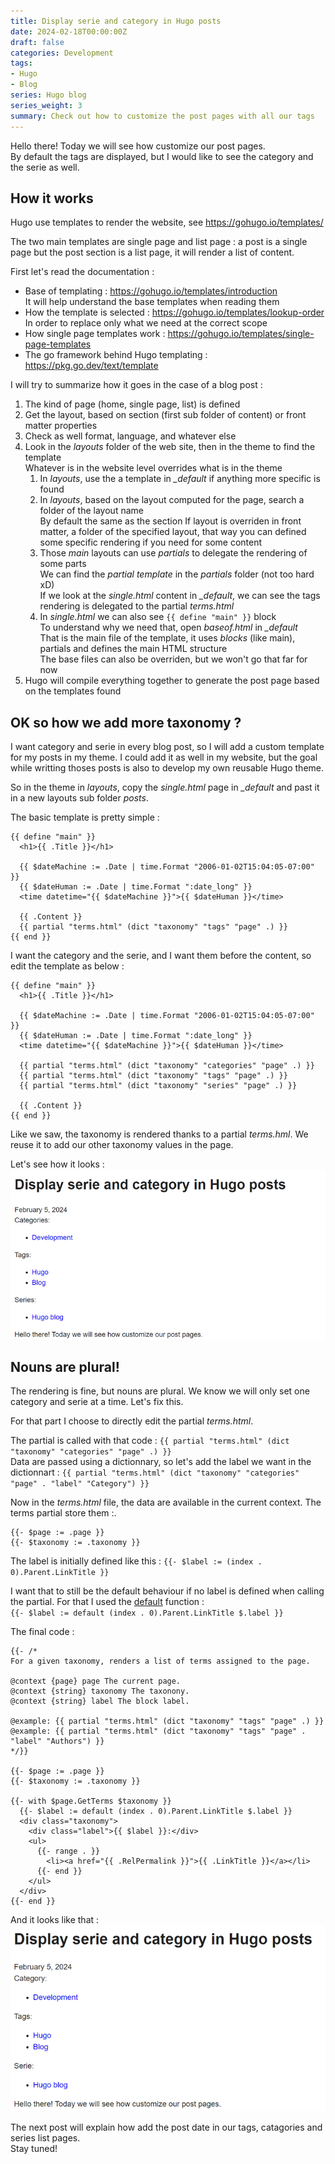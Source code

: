 ```yaml
---
title: Display serie and category in Hugo posts
date: 2024-02-18T00:00:00Z
draft: false
categories: Development
tags:
- Hugo
- Blog
series: Hugo blog
series_weight: 3
summary: Check out how to customize the post pages with all our tags
---
```


Hello there! Today we will see how customize our post pages.  
By default the tags are displayed, but I would like to see the category and the serie as well.

## How it works

Hugo use templates to render the website, see https://gohugo.io/templates/

The two main templates are single page and list page : a post is a single page but the post section is a list page, it will render a list of content.

First let's read the documentation :
* Base of templating : https://gohugo.io/templates/introduction  
  It will help understand the base templates when reading them
* How the template is selected : https://gohugo.io/templates/lookup-order  
  In order to replace only what we need at the correct scope
* How single page templates work : https://gohugo.io/templates/single-page-templates  
* The go framework behind Hugo templating : https://pkg.go.dev/text/template

I will try to summarize how it goes in the case of a blog post :
1. The kind of page (home, single page, list) is defined
1. Get the layout, based on section (first sub folder of content) or front matter properties
1. Check as well format, language, and whatever else
1. Look in the *layouts* folder of the web site, then in the theme to find the template  
   Whatever is in the website level overrides what is in the theme
   1. In *layouts*, use the a template in *_default* if anything more specific is found
   1. In *layouts*, based on the layout computed for the page, search a folder of the layout name  
      By default the same as the section
      If layout is overriden in front matter, a folder of the specified layout, that way you can defined some specific rendering if you need for some content
   1. Those *main* layouts can use *partials* to delegate the rendering of some parts  
      We can find the *partial template* in the *partials* folder (not too hard xD)  
      If we look at the *single.html* content in *_default*, we can see the tags rendering is delegated to the partial *terms.html*
    1. In *single.html* we can also see `{{ define "main" }}` block  
       To understand why we need that, open *baseof.html* in *_default*  
       That is the main file of the template, it uses *blocks* (like main), partials and defines the main HTML structure  
       The base files can also be overriden, but we won't go that far for now
1. Hugo will compile everything together to generate the post page based on the templates found

## OK so how we add more taxonomy ?

I want category and serie in every blog post, so I will add a custom template for my posts in my theme.
I could add it as well in my website, but the goal while writting thoses posts is also to develop my own reusable Hugo theme.

So in the theme in *layouts*, copy the *single.html* page in *_default* and past it in a new layouts sub folder *posts*.

The basic template is pretty simple :
```
{{ define "main" }}
  <h1>{{ .Title }}</h1>

  {{ $dateMachine := .Date | time.Format "2006-01-02T15:04:05-07:00" }}
  {{ $dateHuman := .Date | time.Format ":date_long" }}
  <time datetime="{{ $dateMachine }}">{{ $dateHuman }}</time>

  {{ .Content }}
  {{ partial "terms.html" (dict "taxonomy" "tags" "page" .) }}
{{ end }}
```

I want the category and the serie, and I want them before the content, so edit the template as below : 
```
{{ define "main" }}
  <h1>{{ .Title }}</h1>

  {{ $dateMachine := .Date | time.Format "2006-01-02T15:04:05-07:00" }}
  {{ $dateHuman := .Date | time.Format ":date_long" }}
  <time datetime="{{ $dateMachine }}">{{ $dateHuman }}</time>

  {{ partial "terms.html" (dict "taxonomy" "categories" "page" .) }}
  {{ partial "terms.html" (dict "taxonomy" "tags" "page" .) }}
  {{ partial "terms.html" (dict "taxonomy" "series" "page" .) }}

  {{ .Content }}
{{ end }}
```

Like we saw, the taxonomy is rendered thanks to a partial *terms.hml*. We reuse it to add our other taxonomy values in the page.

Let's see how it looks :  
![Preview with the post template](with-post-template.png)

## Nouns are plural!

The rendering is fine, but nouns are plural. We know we will only set one category and serie at a time. Let's fix this.

For that part I choose to directly edit the partial *terms.html*.

The partial is called with that code : `{{ partial "terms.html" (dict "taxonomy" "categories" "page" .) }}`  
Data are passed using a dictionnary, so let's add the label we want in the dictionnart : `{{ partial "terms.html" (dict "taxonomy" "categories" "page" . "label" "Category") }}`

Now in the *terms.html* file, the data are available in the current context. The terms partial store them :.
```
{{- $page := .page }}
{{- $taxonomy := .taxonomy }}
```

The label is initially defined like this : `{{- $label := (index . 0).Parent.LinkTitle }}`

I want that to still be the default behaviour if no label is defined when calling the partial. For that I used the [default](https://gohugo.io/functions/compare/default/) function :  
`{{- $label := default (index . 0).Parent.LinkTitle $.label }}`

The final code :
```
{{- /*
For a given taxonomy, renders a list of terms assigned to the page.

@context {page} page The current page.
@context {string} taxonomy The taxonony.
@context {string} label The block label.

@example: {{ partial "terms.html" (dict "taxonomy" "tags" "page" .) }}
@example: {{ partial "terms.html" (dict "taxonomy" "tags" "page" . "label" "Authors") }}
*/}}

{{- $page := .page }}
{{- $taxonomy := .taxonomy }}

{{- with $page.GetTerms $taxonomy }}
  {{- $label := default (index . 0).Parent.LinkTitle $.label }}
  <div class="taxonomy">
    <div class="label">{{ $label }}:</div>
    <ul>
      {{- range . }}
        <li><a href="{{ .RelPermalink }}">{{ .LinkTitle }}</a></li>
      {{- end }}
    </ul>
  </div>
{{- end }}
```

And it looks like that :  
![Preview with custom taxonomy label](with-custom-taxonomy-label.png)

The next post will explain how add the post date in our tags, catagories and series list pages.  
Stay tuned!
